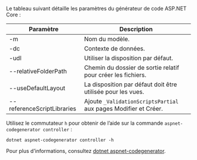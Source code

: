 Le tableau suivant détaille les paramètres du générateur de code ASP.NET Core :

| Paramètre               | Description|
| ----------------- | ------------ |
| -m  | Nom du modèle. |
| -dc  | Contexte de données. |
| -udl | Utiliser la disposition par défaut. |
| --relativeFolderPath | Chemin du dossier de sortie relatif pour créer les fichiers. |
| --useDefaultLayout | La disposition par défaut doit être utilisée pour les vues. |
| --referenceScriptLibraries | Ajoute `_ValidationScriptsPartial` aux pages Modifier et Créer. |

Utilisez le commutateur `h` pour obtenir de l’aide sur la commande `aspnet-codegenerator controller` :

```console
dotnet aspnet-codegenerator controller -h
```

Pour plus d’informations, consultez [dotnet aspnet-codegenerator](xref:fundamentals/tools/dotnet-aspnet-codegenerator).
